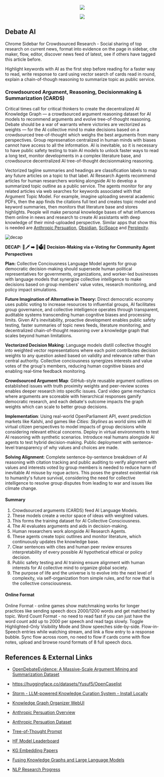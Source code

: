<p align="center">
    <img src="https://i.imgur.com/WmP38jg.png"  > 
</p>
</p>
<p align="center">
<a href="https://chromewebstore.google.com/detail/debate-timer-chrome-mobil/noecbaibfhbmpapofcdkgchfifmoinfj">
<img src="https://storage.googleapis.com/web-dev-uploads/image/WlD8wC6g8khYWPJUsQceQkhXSlv1/tbyBjqi7Zu733AAKA5n4.png" />
</a>
</p>

## Debate AI

Chrome Sidebar for Crowdsourced Research - Social sharing of top research on current news, format into evidence on the page in sidebar, cite maker, flow, editor, discover news feed of latest, see if others have tagged this article before.  

Highlight keywords with AI as the first step before reading for a faster way to read, write response to card using vector search of cards read in round, explain a chain-of-though reasoning to summarize topic as public service.


### Crowdsourced Argument, Reasoning, Decisionmaking & Summarization (CARDS)

Critical times call for critical thinkers to create the decentralized AI Knowledge Graph — a crowdsourced argument reasoning dataset for AI models to recommend arguments and evolve tree-of-thought reasoning. Debate should be a war of warrants where victories are vectorized as weights — for the AI collective mind to make  decisions based on a crowdsourced tree-of-thought which weighs the best arguments from many perspectives. Group represenation centralized in human minds with biases cannot have access to all the information.  AI is inevitable, so it is necessary to have public safety testing to train AI models to unlock faster ways to read a long text, monitor developments in a complex literature base, and crowdsource decentralized  AI tree-of-thought decisionmaking reasoning.

Vectorized tagline summaries and headings are classification labels to map any future articles on a topic to that label.  AI Research Agents recommend articles for human researchers working alongside AI to develop a summarized topic outline as a public service. The agents monitor for any related articles via web searches for keywords associated with that Argument Topic Model. For example, imagine uploading several academic PDFs, then the app finds the citations full text and creates topic model and keyword summaries, then  monitors that literature base and stores highlights. People will make personal knowledge bases of what influences them online in news and research to create AI assistants with deep knowledge of their mind-uploaded perspective. Similar apps that show this is needed are [Anthropic Persuation](https://www.anthropic.com/research/measuring-model-persuasiveness), [Obsidian](https://obsidian.md/), [SciSpace](https://typeset.io/questions/gptq-vs-awq-vs-gguf-which-is-better-sv0i4q0ha8) and [Perplexity](https://perplexity.ai).



![decap](https://i.imgur.com/PT6zct0.png)



**DECAP:   👑🗡️ ➡️ 👥🗳️🤖 Decision-Making via e-Voting for Community Agent Perspectives**

**Plan:**  Collective Conciousness Language Model agents for group  democratic decision-making should supersede human political representatives for governments, organizations, and worker-led businesses with language models that synergize collective intelligence to make decisions based on group members' value votes, research monitoring, and  policy impact simulations.

**Future Imagination of Alternative in Theory:**
 Direct democratic economy uses public voting to increase resources to influential groups, AI facilitates group governance, and collective intelligence operates through transparent, auditable systems transcending human cognitive biases and processing limits. Given AI's inevitability, proactive development enables public safety testing, faster summaries of topic news feeds, literature monitoring, and decentralized chain-of-thought reasoning over a knowledge graph that scales beyond human limitations.





**Vectorized Decision Making**: Language models distill collective thought into weighted vector representations where each point contributes decision weights to any question asked based on validity and relevance rather than central authority. Collective conciousness synergizes interests and value votes of the group's members, reducing human cognitive biases and enabling real-time feedback monitoring.


**Crowdsourced Argument Map**: GitHub-style reusable argument outlines on established issues with truth proximity weights and peer-review scores enables deeper  research into specific issues. Card video game mechanics where arguments are scoreable with hierarchical responses gamify democratic research, and each debate's outcome impacts the graph weights which can scale to better group decisions.

**Implementation**: Using real-world OpenParliament API, event prediction markets like Kalshi, and games like _Cities: Skylines_ as world sims with AI virtual citizen perspectives to model impacts of group decisions while considering relevant  ethical concerns.
Deploy in virtual environments to test AI reasoning with synthetic scenarios. Introduce real humans alongside AI agents to test hybrid decision-making. Public deployment with sentence-level transparency of why values and choices are made.

**Solving Alignment**: Complete sentence-by-sentence breakdown of AI reasoning with citation tracking and public auditing to verify alignment with values and interests voted by group members is needed to reduce harm of inevitable AI misuse by rogue actors. This poses the greatest existential risk to humanity's future survival, considering the need for collective intelligence  to resolve group disputes from leading to war and issues like climate change.












#### Summary 
1. Crowdsourced arguments (CARDS) feed AI Language Models.
2. These models create a vector space of ideas with weighted values.
3. This forms the training dataset for AI Collective Consciousness.
4. The AI evaluates arguments and aids in decision-making.
5. Human researchers work alongside AI Research Agents.
6. These agents create topic outlines and monitor literature, which continuously updates the knowledge base.
7. Clear sentences with cites and human peer review ensures interpretability of every possible AI hypothetical ethical or policy decision.
8. Public safety testing and AI training ensure alignment with human interests for AI collective mind to organize global society.
9. The purpose of life and the universe is to evolve into the next level of complexity, via self-organization from simple rules, and for now that is the collective consciousness.


#### Online Format

Online Format - online games show matchmaking works for longer practices like sending speech docs 2000/1200 words and get matched by topic. Word Count Format - no need to read fast if you can just have the word count add up to 2000 per speech and read tags slowly. Toggle Highlighted-Only Visibility Mode and Show speeches side-by-side. Flow-in-Speech entries while watching stream, and link a flow entry to a response bubble. Sync flow across room, no need to flow if cards come with flow notes, upload and browse round formats of 8 full speech docs.



## References & External Links
- [OpenDebateEvidence: A Massive-Scale Argument Mining and Summarization Dataset](https://arxiv.org/abs/2406.14657)
- https://huggingface.co/datasets/Yusuf5/OpenCaselist

- [Storm - LLM-powered Knowledge Curation System - Install Locally](https://www.youtube.com/watch?v=11tq0DvIVcE)
- [Knowledge Graph Organizer WebUI](https://github.com/KnowledgeCanvas/knowledge?tab=readme-ov-file)
- [Anthropic Persuation Overview](https://www.anthropic.com/research/measuring-model-persuasiveness)
- [Anthropic Persuation Dataset](https://huggingface.co/datasets/Anthropic/persuasion)
- [Tree-of-Thought Prompt](https://github.com/princeton-nlp/tree-of-thought-llm)
- [HF Model Leaderboard](https://huggingface.co/spaces/mteb/leaderboard)
- [KG Embedding Papers](https://github.com/shaoxiongji/knowledge-graphs/blob/master/papers/KG-embedding.md)
- [Fusing Knowledge Graphs and Large Language Models](https://www.youtube.com/watch?v=RBKHLt3n9rM)
- [NLP Research Progress](https://github.com/sebastianruder/NLP-progress/)
